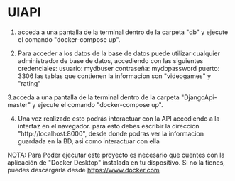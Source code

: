 # UIAPI

1. acceda a una pantalla de la terminal dentro de la carpeta "db" y ejecute el comando "docker-compose up".

2. Para acceder a los datos de la base de datos puede utilizar cualquier administrador de base de datos, accediendo con las siguientes credenciales:
usuario: mydbuser
contraseña: mydbpassword
puerto: 3306
las tablas que contienen la informacion son "videogames" y "rating"

3.acceda a una pantalla de la terminal dentro de la carpeta "DjangoApi-master" y ejecute el comando "docker-compose up".

4. Una vez realizado esto podrás interactuar con la API accediendo a la interfaz en el navegador. para esto debes escribir la direccion "http://localhost:8000", desde donde podras ver la informacion guardada en la BD, asi como interactuar con ella


NOTA: Para Poder ejecutar este proyecto es necesario que cuentes con la  aplicación de "Docker Desktop" instalada en tu dispositivo. Si no la tienes, puedes descargarla desde https://www.docker.com
